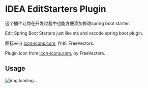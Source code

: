 # IDEA EditStarters Plugin

这个插件让你在开发过程中也能方便添加修改spring boot starter.

Edit Spring Boot Starters just like sts and vscode spring boot plugin.

图标来自 [icon-icons.com](https://icon-icons.com/icon/feather-pen-graphic-design/52939), 作者: FreeVectors.

Plugin icon from [icon-icons.com](https://icon-icons.com/icon/feather-pen-graphic-design/52939), by FreeVectors.

## Usage

![img loading...](https://user-images.githubusercontent.com/12962462/51593574-734e2000-1f2d-11e9-88a0-9d43f7877131.gif)

